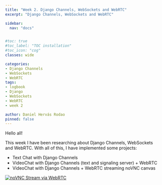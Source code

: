 ```yaml
---
title: "Week 2. Django Channels, WebSockets and WebRTC"
excerpt: "Django Channels, WebSockets and WebRTC"

sidebar:
  nav: "docs"


#toc: true
#toc_label: "TOC installation"
#toc_icon: "cog"
classes: wide

categories:
- Django Channels
- WebSockets
- WebRTC
tags:
- logbook
- Django
- WebSockets
- WebRTC
- week 2

author: Daniel Hervás Rodao
pinned: false
---
```



Hello all!

This week I have been researching about Django Channels, WebSockets and WebRTC.
With all of this, I have implemented some projects:
- Text Chat with Django Channels
- VideoChat with Django Channels (text and signaling server) + WebRTC
- VideoChat with Django Channels + WebRTC streaming noVNC canvas

[![noVNC Stream via WebRTC](https://img.youtube.com/vi/ORyWEPVyGJo/0.jpg)](https://www.youtube.com/watch?v=ORyWEPVyGJo)
